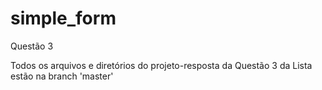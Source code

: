 # simple_form
Questão 3

Todos os arquivos e diretórios do projeto-resposta da Questão 3 da Lista estão na branch 'master'

